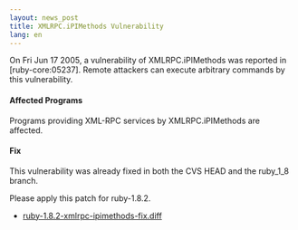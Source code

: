 ```yaml
---
layout: news_post
title: XMLRPC.iPIMethods Vulnerability
lang: en
---
```


On Fri Jun 17 2005, a vulnerability of <span
class="caps">XMLRPC</span>.iPIMethods was reported in
\[ruby-core:05237\]. Remote attackers can execute arbitrary commands by
this vulnerability.

#### Affected Programs

Programs providing <span class="caps">XML</span>-RPC services by <span
class="caps">XMLRPC</span>.iPIMethods are affected.

#### Fix

This vulnerability was already fixed in both the <span class="caps">CVS
HEAD</span> and the ruby\_1\_8 branch.

Please apply this patch for ruby-1.8.2.

* [ruby-1.8.2-xmlrpc-ipimethods-fix.diff](/patches/ruby-1.8.2-xmlrpc-ipimethods-fix.diff)
